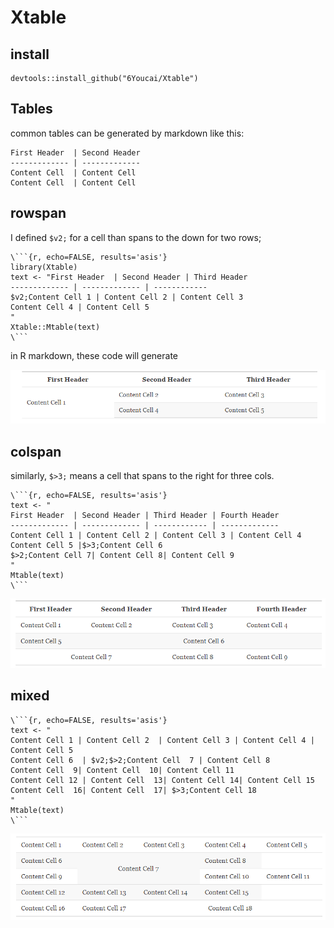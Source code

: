 Xtable
===============

## install

```
devtools::install_github("6Youcai/Xtable")
```

## Tables
    
common tables can be generated by markdown like this:

```
First Header  | Second Header
------------- | -------------
Content Cell  | Content Cell
Content Cell  | Content Cell
```

## rowspan

I defined `$v2;` for a cell than spans to the down for two rows;

```
\```{r, echo=FALSE, results='asis'}
library(Xtable)
text <- "First Header  | Second Header | Third Header
------------- | ------------- | ------------
$v2;Content Cell 1 | Content Cell 2 | Content Cell 3
Content Cell 4 | Content Cell 5  
"
Xtable::Mtable(text)
\```
```

in R markdown, these code will generate

![](img/row.png)


## colspan

similarly, `$>3;` means a cell that spans to the right for three cols.

```
\```{r, echo=FALSE, results='asis'}
text <- "
First Header  | Second Header | Third Header | Fourth Header
------------- | ------------- | ------------ | -------------  
Content Cell 1 | Content Cell 2 | Content Cell 3 | Content Cell 4
Content Cell 5 |$>3;Content Cell 6
$>2;Content Cell 7| Content Cell 8| Content Cell 9
"
Mtable(text)
\```
```

![](img/col.png)

## mixed

```
\```{r, echo=FALSE, results='asis'}
text <- "
Content Cell 1 | Content Cell 2  | Content Cell 3 | Content Cell 4 | Content Cell 5
Content Cell 6  | $v2;$>2;Content Cell  7 | Content Cell 8
Content Cell  9| Content Cell  10| Content Cell 11
Content Cell 12 | Content Cell  13| Content Cell 14| Content Cell 15 
Content Cell  16| Content Cell  17| $>3;Content Cell 18 
"
Mtable(text)
\```
```

![](img/mix.png)
